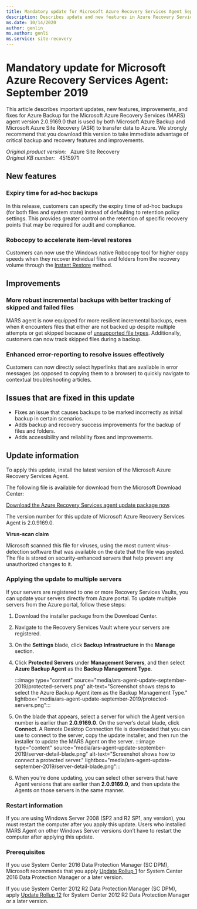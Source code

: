 ```yaml
---
title: Mandatory update for Microsoft Azure Recovery Services Agent September 2019
description: Describes update and new features in Azure Recovery Services Agent update  2.0.9169.0.
ms.date: 10/14/2020
author: genlin
ms.author: genli
ms.service: site-recovery
---
```

# Mandatory update for Microsoft Azure Recovery Services Agent: September 2019

This article describes important updates, new features, improvements, and fixes for Azure Backup for the Microsoft Azure Recovery Services (MARS) agent version 2.0.9169.0 that is used by both Microsoft Azure Backup and Microsoft Azure Site Recovery (ASR) to transfer data to Azure. We strongly recommend that you download this version to take immediate advantage of critical backup and recovery features and improvements.

_Original product version:_ &nbsp; Azure Site Recovery  
_Original KB number:_ &nbsp; 4515971

## New features

### Expiry time for ad-hoc backups

In this release, customers can specify the expiry time of ad-hoc backups (for both files and system state) instead of defaulting to retention policy settings. This provides greater control on the retention of specific recovery points that may be required for audit and compliance.

### Robocopy to accelerate item-level restores

Customers can now use the Windows native Robocopy tool for higher copy speeds when they recover individual files and folders from the recovery volume through the [Instant Restore](/azure/backup/backup-azure-restore-windows-server#use-instant-restore-to-recover-data-to-the-same-machine) method.

## Improvements

### More robust incremental backups with better tracking of skipped and failed files

MARS agent is now equipped for more resilient incremental backups, even when it encounters files that either are not backed up despite multiple attempts or get skipped because of [unsupported file types](/azure/backup/backup-support-matrix-mars-agent#supported-file-types-for-backup). Additionally, customers can now track skipped files during a backup.

### Enhanced error-reporting to resolve issues effectively

Customers can now directly select hyperlinks that are available in error messages (as opposed to copying them to a browser) to quickly navigate to contextual troubleshooting articles.

## Issues that are fixed in this update

- Fixes an issue that causes backups to be marked incorrectly as initial backup in certain scenarios.
- Adds backup and recovery success improvements for the backup of files and folders.
- Adds accessibility and reliability fixes and improvements.

## Update information

To apply this update, install the latest version of the Microsoft Azure Recovery Services Agent.

The following file is available for download from the Microsoft Download Center:

[Download the Azure Recovery Services agent update package now](https://download.microsoft.com/download/f/7/1/f716c719-24bc-4337-af48-113baddc14d8/MARSAgentInstaller.exe).

The version number for this update of Microsoft Azure Recovery Services Agent is 2.0.9169.0.

**Virus-scan claim**

Microsoft scanned this file for viruses, using the most current virus-detection software that was available on the date that the file was posted. The file is stored on security-enhanced servers that help prevent any unauthorized changes to it.

### Applying the update to multiple servers

If your servers are registered to one or more Recovery Services Vaults, you can update your servers directly from Azure portal. To update multiple servers from the Azure portal, follow these steps:

1. Download the installer package from the Download Center.

1. Navigate to the Recovery Services Vault where your servers are registered.

1. On the **Settings** blade, click **Backup Infrastructure** in the **Manage** section.

1. Click **Protected Servers** under **Management Servers**, and then select **Azure Backup Agent** as the **Backup Management Type**.

    :::image type="content" source="media/ars-agent-update-september-2019/protected-servers.png" alt-text="Screenshot shows steps to select the Azure Backup Agent item as the Backup Management Type." lightbox="media/ars-agent-update-september-2019/protected-servers.png":::

1. On the blade that appears, select a server for which the Agent version number is earlier than **2.0.9169.0**. On the server’s detail blade, click **Connect**. A Remote Desktop Connection file is downloaded that you can use to connect to the server, copy the update installer, and then run the installer to update the MARS Agent on the server.
  :::image type="content" source="media/ars-agent-update-september-2019/server-detail-blade.png" alt-text="Screenshot shows how to connect a protected server." lightbox="media/ars-agent-update-september-2019/server-detail-blade.png":::

1. When you're done updating, you can select other servers that have Agent versions that are earlier than **2.0.9169.0**, and then update the Agents on those servers in the same manner.

### Restart information
If you are using Windows Server 2008 (SP2 and R2 SP1, any version), you must restart the computer after you apply this update. Users who installed MARS Agent on other Windows Server versions don’t have to restart the computer after applying this update.

### Prerequisites
If you use System Center 2016 Data Protection Manager (SC DPM), Microsoft recommends that you apply [Update Rollup 1](https://support.microsoft.com/help/3190600) for System Center 2016 Data Protection Manager or a later version.

If you use System Center 2012 R2 Data Protection Manager (SC DPM), apply [Update Rollup 12](https://support.microsoft.com/help/3209592/) for System Center 2012 R2 Data Protection Manager or a later version.
